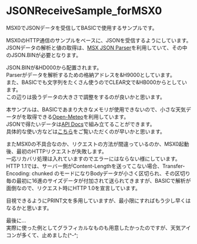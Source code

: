# JSONReceiveSample_forMSX0
MSX0でJSONデータを受信してBASICで使用するサンプルです。  

MSX0のHTTP通信のサンプルをベースに、JSONを受信するようにしています。  
JSONデータの解析と値の取得は、[MSX JSON Parser](https://github.com/ricbit/msxjson)を利用していて、その中のJSON.BINが必要となります。  

JSON.BINが&HD000から配置されます。  
Parserがデータを解析するための格納アドレスを&H9000としています。  
また、BASICでも文字列をたくさん使うのでCLEAR文で&HB000からとしています。  
この辺りは扱うデータの大きさで調整をするのが良いかと思います。  
  
本サンプルは、BASICであまり大きなメモリが使用できないので、小さな天気データがを取得できる[Open-Meteo](https://open-meteo.com/)を利用しています。  
JSONで得たいデータは[API Docs](https://open-meteo.com/en/docs)で組み立てることができます。  
具体的な使い方などは[こちら](https://paiza.hatenablog.com/entry/2021/11/04/130000)をご覧いただくのが早いかと思います。  
  
またMSX0の不具合なのか、リクエストの方法が間違っているのか、MSX0起動後、最初のHTTPリクエストが失敗します。  
一応リカバリ処理は入れていますのでエラーにはならない様にしています。  
HTTP 1.1では、サーバー側がContent-Lengthを送ってこない場合、Transfer-Encoding: chunked のモードになりBodyデータが小さく区切られ、その区切り毎の最初に16進のサイズデータが付加されて送られてきますが、BASICで解析が面倒なので、リクエスト時にHTTP 1.0を宣言しています。  
  
目視できるようにPRINT文を多用していますが、最小限にすればもう少し早くはなるかと思います。  

最後に...  
実際に使った例としてグラフィカルなものも用意したかったのですが、天気アイコンが多くて、止めました(^-^;
